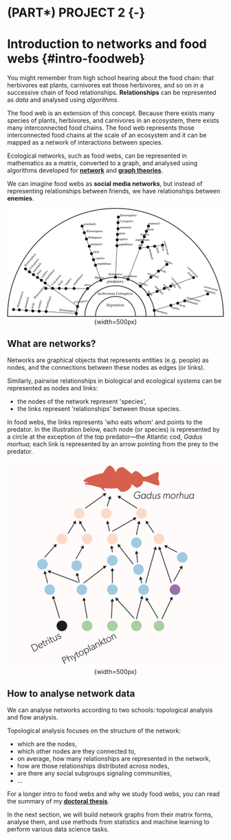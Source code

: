 # (PART\*) PROJECT 2 {-}

# Introduction to networks and food webs {#intro-foodweb}



You might remember from high school hearing about the food chain: that herbivores eat
plants, carnivores eat those herbivores, and so on in a successive chain of food relationships. **Relationships** can be represented as _data_ and analysed using _algorithms_.

The food web is an extension of this concept. Because there exists many species of plants, herbivores, and carnivores in an ecosystem, there exists many interconnected food chains. The food web represents those interconnected food chains at the scale of an ecosystem and it can be mapped as a network of interactions between species.

Ecological networks, such as food webs, can be represented in mathematics as a matrix, converted to a graph, and analysed using algorithms developed for [**network**](https://en.wikipedia.org/wiki/Network_theory) and [**graph theories**](https://en.wikipedia.org/wiki/Graph_theory).

We can imagine food webs as **social media networks**, but instead of representing relationships between friends, we have relationships between **enemies**.

<center>

![The first representation of a food web (Camerano, 1880) \label{camerano_network}](images/01-intro_food_web/camerano_network.png){width=500px}

</center>


## What are networks?

Networks are graphical objects that represents entities (e.g. people) as nodes, and the connections between these nodes as edges (or links).

Similarly, pairwise relationships in biological and ecological systems can be represented as nodes and links:
- the nodes of the network represent 'species',
- the links represent 'relationships' between those species.

In food webs, the links represents 'who eats whom' and points to the predator.
In the illustration below, each node (or species) is represented by a circle at the exception of the top predator—the Atlantic cod, _Gadus morhua_; each link is represented by an arrow pointing from the prey to the predator.

<center>

![Graphical representation of a food web \label{foodweb-topology}](images/01-intro_food_web/food-web-topology.png){width=500px}

</center>

## How to analyse network data

We can analyse networks according to two schools: topological analysis and flow analysis.

Topological analysis focuses on the structure of the network:
- which are the nodes,
- which other nodes are they connected to,
- on average, how many relationships are represented in the network,
- how are those relationships distributed across nodes,
- are there any social subgroups signaling communities,
- ...



For a longer intro to food webs and why we study food webs, you can read the summary of my [**doctoral thesis**](https://www.doria.fi/bitstream/handle/10024/184805/olivier_pierre.pdf?sequence=2&isAllowed=y).

In the next section, we will build network graphs from their matrix forms, analyse them, and use methods from statistics and machine learning to perform various data science tasks.
